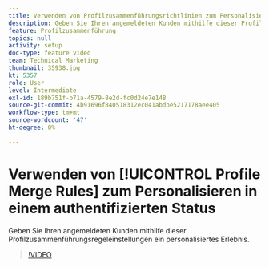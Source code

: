 ```yaml
---
title: Verwenden von Profilzusammenführungsrichtlinien zum Personalisieren in einem authentifizierten Status
description: Geben Sie Ihren angemeldeten Kunden mithilfe dieser Profilzusammenführungsregeleinstellungen ein personalisiertes Erlebnis.
feature: Profilzusammenführung
topics: null
activity: setup
doc-type: feature video
team: Technical Marketing
thumbnail: 35938.jpg
kt: 5357
role: User
level: Intermediate
exl-id: 189b751f-b71a-4579-8e2d-fc0d24e7e148
source-git-commit: 4b91696f840518312ec041abdbe5217178aee405
workflow-type: tm+mt
source-wordcount: '47'
ht-degree: 0%

---
```


# Verwenden von [!UICONTROL Profile Merge Rules] zum Personalisieren in einem authentifizierten Status

Geben Sie Ihren angemeldeten Kunden mithilfe dieser Profilzusammenführungsregeleinstellungen ein personalisiertes Erlebnis.

>[!VIDEO](https://video.tv.adobe.com/v/35938/?quality=12&learn=on)
